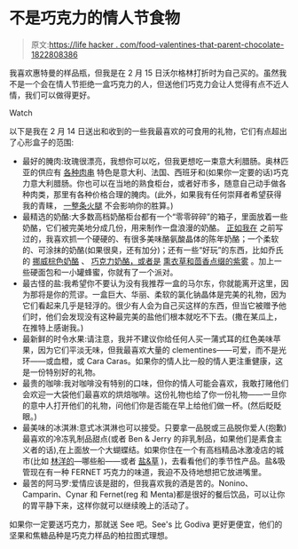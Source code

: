 # 不是巧克力的情人节食物

> 原文:[https://life hacker . com/food-valentines-that-parent-chocolate-1822808386](https://lifehacker.com/food-valentines-that-arent-chocolate-1822808386)

我喜欢惠特曼的样品瓶，但我是在 2 月 15 日沃尔格林打折时为自己买的。虽然我不是一个会在情人节拒绝一盒巧克力的人，但送他们巧克力会让人觉得有点不近人情，我们可以做得更好。

Watch

以下是我在 2 月 14 日送出和收到的一些我最喜欢的可食用的礼物，它们有点超出了心形盒子的范围:

*   最好的腌肉:玫瑰很漂亮，我想你可以吃，但我更想吃一束意大利腊肠。奥林匹亚的供应有 [各种肉串](https://www.olympiaprovisions.com/collections/salami/products/salami-bouquet) 特色是意大利、法国、西班牙和(如果你一定要的话)巧克力意大利腊肠。你也可以在当地的熟食柜台，或者好市多，随意自己动手做各种肉类，那里有各种价格合理的腌肉。(此外，如果我有任何崇拜者希望获得我的青睐， [一整条火腿](https://www.costco.com/Sid-Wainer-%2526-Son®-Boneless-Prosciutto-Toscano-DOP.product.100219413.html) 不会影响你的胜算。)
*   最精选的奶酪:大多数高档奶酪柜台都有一个“零零碎碎”的箱子，里面放着一些奶酪，它们被完美地分成几份，用来制作一盘浪漫的奶酪。 [正如我在](https://skillet.lifehacker.com/the-anatomy-of-the-perfect-cheese-plate-1793682048) 之前写过的，我喜欢抓一个硬硬的、有很多美味酪氨酸晶体的陈年奶酪；一个柔软的、可涂抹的奶酪(如果很臭，还有加分)；还有一些“好玩”的东西，比如乔氏 的 [挪威棕色奶酪](http://www.thekitchn.com/closest-cheese-to-fudge-gjetos-139961) 、 [巧克力奶酪，或者是](http://www.traderjoes.com/fearless-flyer/article/872) [熏衣草和茴香点缀的紫雾](http://www.cypressgrovecheese.com/cheese/fresh-chevre/purple-haze.html) 。加上一些硬面包和一小罐蜂蜜，你就有了一个派对。
*   最古怪的盐:我希望你不要认为没有我推荐一盒的马尔东，你就能离开这里，因为那将是你的荒谬。一盒巨大、华丽、柔软的氯化钠晶体是完美的礼物，因为它们看起来几乎是轻浮的。很少有人会为自己买这样的东西，但当它被赠予他们时，他们会发现没有这种最完美的盐他们根本就吃不下去。(撒在某瓜上，在推特上感谢我。)
*   最新鲜的时令水果:请注意，我并不建议你给任何人买一蒲式耳的红色美味苹果，因为它们平淡无味，但我最喜欢大量的 clementines——可爱，而不是光环——或血橙，或 Cara Caras。如果你的情人比一般的情人更注重健康，这是一份特别好的礼物。
*   最贵的咖啡:我对咖啡没有特别的口味，但你的情人可能会喜欢，我敢打赌他们会欢迎一大袋他们最喜欢的烘焙咖啡。这份礼物也给了你一份礼物——一旦你的意中人打开他们的礼物，问他们你是否能在早上给他们做一杯。(然后眨眨眼。)
*   最美味的冰淇淋:意式冰淇淋也可以接受。只要拿一品脱或三品脱你爱人(抱歉)最喜欢的冷冻乳制品甜点(或者 Ben & Jerry 的非乳制品，如果他们是素食主义者的话),在上面放一个大蝴蝶结。如果你住在一个有高档精品冰激凌店的城市(比如 [林洋的](https://jenis.com)—哪些船——或者 [盐&草](https://saltandstraw.com) )，去看看他们的季节性产品。盐&吸管现在有一种 FERNET 巧克力的味道，我迫不及待地想把它放进嘴里。
*   最苦的阿马罗:爱情应该是甜的，但我喜欢我的酒是苦的。Nonino、Camparin、Cynar 和 Fernet(reg 和 Menta)都是很好的餐后饮品，可以让你的胃平静下来，这样你就可以继续晚上的活动了。

如果你一定要送巧克力，那就送 See 吧。See's 比 Godiva 更好更便宜，他们的坚果和焦糖品种是巧克力样品的柏拉图式理想。